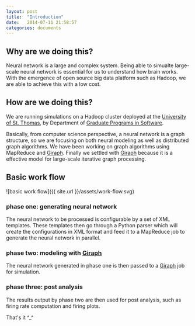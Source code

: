 ```yaml
---
layout: post
title:  "Introduction"
date:   2014-07-11 21:58:57
categories: documents
---
```


## Why are we doing this?

Neural network is a large and complex system. Being able to simualte
large-scale neural network is essential for us to understand how brain
works. With the emergence of open source big data platform such as
Hadoop, we are able to achieve this with a low cost.

## How are we doing this?

We are running simulations on a Hadoop cluster deployed at the
[University of St. Thomas](http://www.stthomas.edu/), by Department of
[Graduate Programs in Software](http://www.stthomas.edu/gradsoftware/).

Basically, from computer science perspective, a neural network is a
graph structure, so we are focusing on both neural modeling as well as
distributed graph algorithms. We have been working on graph algorithms
using MapReduce and [Giraph]. Finally we settled with [Giraph] because
it is a effective model for large-scale iterative graph processing.

## Basic work flow

![basic work flow]({{ site.url }}/assets/work-flow.svg)

### phase one: generating neural network

The neural network to be processed is configurable by a set of XML
templates. These templates then go through a Python parser which will
create the configurations in XML format and feed it to a MapReduce
job to generate the neural network in parallel. 

### phase two: modeling with [Giraph]

The neural network generated in phase one is then passed to a [Giraph]
job for simulation.

### phase three: post analysis

The results output by phase two are then used for post analysis, such
as firing rate computation and firing plots.

That's it ^_^


[Giraph]: http://giraph.apache.org/
